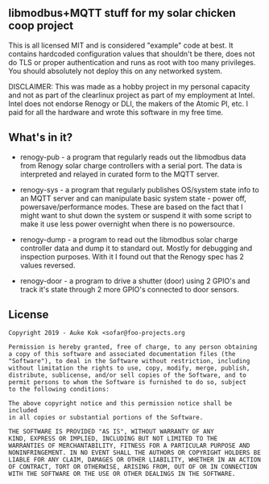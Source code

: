
## libmodbus+MQTT stuff for my solar chicken coop project

This is all licensed MIT and is considered "example" code at best. It
contains hardcoded configuration values that shouldn't be there,
does not do TLS or proper authentication and runs as root with
too many privileges. You should absolutely not deploy this on any
networked system.

DISCLAIMER: This was made as a hobby project in my personal capacity
and not as part of the clearlinux project as part of my employment
at Intel. Intel does not endorse Renogy or DLI, the makers of the
Atomic PI, etc. I paid for all the hardware and wrote this software
in my free time.


## What's in it?

- renogy-pub - a program that regularly reads out the libmodbus data
from Renogy solar charge controllers with a serial port. The data is
interpreted and relayed in curated form to the MQTT server.

- renogy-sys - a program that regularly publishes OS/system state info
to an MQTT server and can manipulate basic system state - power off,
powersave/performance modes. These are based on the fact that I might
want to shut down the system or suspend it with some script to make
it use less power overnight when there is no powersource.

- renogy-dump - a program to read out the libmodbus solar charge
controller data and dump it to standard out. Mostly for debugging and
inspection purposes. With it I found out that the Renogy spec has 2
values reversed.

- renogy-door - a program to drive a shutter (door) using 2 GPIO's
and track it's state through 2 more GPIO's connected to door
sensors.


## License

```
Copyright 2019 - Auke Kok <sofar@foo-projects.org

Permission is hereby granted, free of charge, to any person obtaining
a copy of this software and associated documentation files (the
"Software"), to deal in the Software without restriction, including
without limitation the rights to use, copy, modify, merge, publish,
distribute, sublicense, and/or sell copies of the Software, and to
permit persons to whom the Software is furnished to do so, subject
to the following conditions:

The above copyright notice and this permission notice shall be included
in all copies or substantial portions of the Software.

THE SOFTWARE IS PROVIDED "AS IS", WITHOUT WARRANTY OF ANY
KIND, EXPRESS OR IMPLIED, INCLUDING BUT NOT LIMITED TO THE
WARRANTIES OF MERCHANTABILITY, FITNESS FOR A PARTICULAR PURPOSE AND
NONINFRINGEMENT. IN NO EVENT SHALL THE AUTHORS OR COPYRIGHT HOLDERS BE
LIABLE FOR ANY CLAIM, DAMAGES OR OTHER LIABILITY, WHETHER IN AN ACTION
OF CONTRACT, TORT OR OTHERWISE, ARISING FROM, OUT OF OR IN CONNECTION
WITH THE SOFTWARE OR THE USE OR OTHER DEALINGS IN THE SOFTWARE.
```

